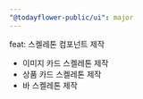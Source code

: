 ```yaml
---
"@todayflower-public/ui": major
---
```


feat: 스켈레톤 컴포넌트 제작
- 이미지 카드 스켈레톤 제작
- 상품 카드 스켈레톤 제작
- 바 스켈레톤 제작
